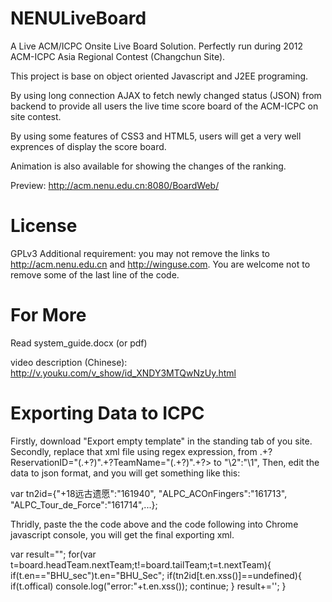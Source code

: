 NENULiveBoard
=============

A Live ACM/ICPC Onsite Live Board Solution. Perfectly run during 2012 ACM-ICPC Asia Regional Contest (Changchun Site).

This project is base on object oriented Javascript and J2EE programing.

By using long connection AJAX to fetch newly changed status (JSON) from backend to provide all users the live time score board of the ACM-ICPC on site contest.

By using some features of CSS3 and HTML5, users will get a very well exprences of display the score board.

Animation is also available for showing the changes of the ranking.

Preview: http://acm.nenu.edu.cn:8080/BoardWeb/

License
=============
GPLv3
Additional requirement: you may not remove the links to http://acm.nenu.edu.cn and http://winguse.com.
You are welcome not to remove some of the last line of the code.

For More
=============
Read system_guide.docx (or pdf)

video description (Chinese): http://v.youku.com/v_show/id_XNDY3MTQwNzUy.html

Exporting Data to ICPC
=============

Firstly, download "Export empty template" in the standing tab of you site.
Secondly, replace that xml file using regex expression, from
  .+?ReservationID="(.+?)".+?TeamName="(.+?)".+?>
to
  "\2":"\1",
Then, edit the data to json format, and you will get something like this:

var tn2id={"+18远古遗愿":"161940",
"ALPC_ACOnFingers":"161713",
"ALPC_Tour_de_Force":"161714",...};

Thridly, paste the the code above and the code following into Chrome javascript console,
you will get the final exporting xml.

var result="";
for(var t=board.headTeam.nextTeam;t!=board.tailTeam;t=t.nextTeam){
  if(t.en=="BHU_sec")t.en="BHU_Sec";
	if(tn2id[t.en.xss()]==undefined){
		if(t.offical)
			console.log("error:"+t.en.xss());
		continue;
	}
	result+='<Standing LastProblemTime="'+t.lastAccptedTime+'" ProblemsSolved="'+t.accepted+'" Rank="'+t.teamRank+'" ReservationID="'+tn2id[t.en.xss()]+'" TeamName="'+t.en.xss()+'" TotalTime="'+t.penalty+'"/>';
}
